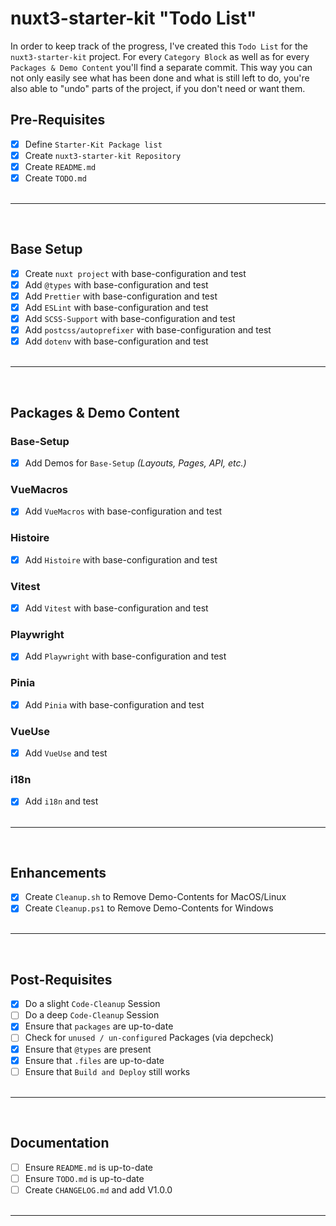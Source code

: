 # nuxt3-starter-kit "Todo List"

In order to keep track of the progress, I've created this `Todo List` for the `nuxt3-starter-kit` project. For every `Category Block` as well as for every `Packages & Demo Content` you'll find a separate commit. This way you can not only easily see what has been done and what is still left to do, you're also able to "undo" parts of the project, if you don't need or want them.

## Pre-Requisites

- [x] Define `Starter-Kit Package list`
- [x] Create `nuxt3-starter-kit Repository`
- [x] Create `README.md`
- [x] Create `TODO.md`
      <br><br>

---

<br>

## Base Setup

- [x] Create `nuxt project` with base-configuration and test
- [x] Add `@types` with base-configuration and test
- [x] Add `Prettier` with base-configuration and test
- [x] Add `ESLint` with base-configuration and test
- [x] Add `SCSS-Support` with base-configuration and test
- [x] Add `postcss/autoprefixer` with base-configuration and test
- [x] Add `dotenv` with base-configuration and test
      <br><br>

---

<br>

## Packages & Demo Content

### Base-Setup

- [x] Add Demos for `Base-Setup` _(Layouts, Pages, API, etc.)_

### VueMacros

- [x] Add `VueMacros` with base-configuration and test

### Histoire

- [x] Add `Histoire` with base-configuration and test

### Vitest

- [x] Add `Vitest` with base-configuration and test

### Playwright

- [x] Add `Playwright` with base-configuration and test

### Pinia

- [x] Add `Pinia` with base-configuration and test

### VueUse

- [x] Add `VueUse` and test

### i18n

- [x] Add `i18n` and test
      <br><br>

---

<br>

## Enhancements

- [x] Create `Cleanup.sh` to Remove Demo-Contents for MacOS/Linux
- [x] Create `Cleanup.ps1` to Remove Demo-Contents for Windows
      <br><br>

---

<br>

## Post-Requisites

- [x] Do a slight `Code-Cleanup` Session
- [ ] Do a deep `Code-Cleanup` Session
- [x] Ensure that `packages` are up-to-date
- [ ] Check for `unused / un-configured` Packages (via depcheck)
- [x] Ensure that `@types` are present
- [x] Ensure that `.files` are up-to-date
- [ ] Ensure that `Build and Deploy` still works
      <br><br>

---

<br>

## Documentation

- [ ] Ensure `README.md` is up-to-date
- [ ] Ensure `TODO.md` is up-to-date
- [ ] Create `CHANGELOG.md` and add V1.0.0
      <br><br>

---

<br>
